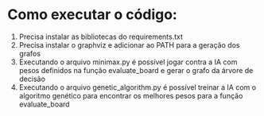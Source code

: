 # Como executar o código:

1. Precisa instalar as bibliotecas do requirements.txt
2. Precisa instalar o graphviz e adicionar ao PATH para a geração dos grafos
3. Executando o arquivo minimax.py é possível jogar contra a IA com pesos definidos na função evaluate_board e gerar o grafo da árvore de decisão
4. Executando o arquivo genetic_algorithm.py é possível treinar a IA com o algoritmo genético para encontrar os melhores pesos para a função evaluate_board
